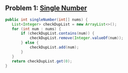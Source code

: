 ## Problem 1: [Single Number](https://leetcode.com/problems/single-number/description/)

 ```java
public int singleNumber(int[] nums) {
    List<Integer> checkDupList = new ArrayList<>();
    for (int num : nums) {
        if (checkDupList.contains(num)) {
            checkDupList.remove(Integer.valueOf(num));
        } else {
            checkDupList.add(num);
        }
    }
    return checkDupList.get(0);
}
```